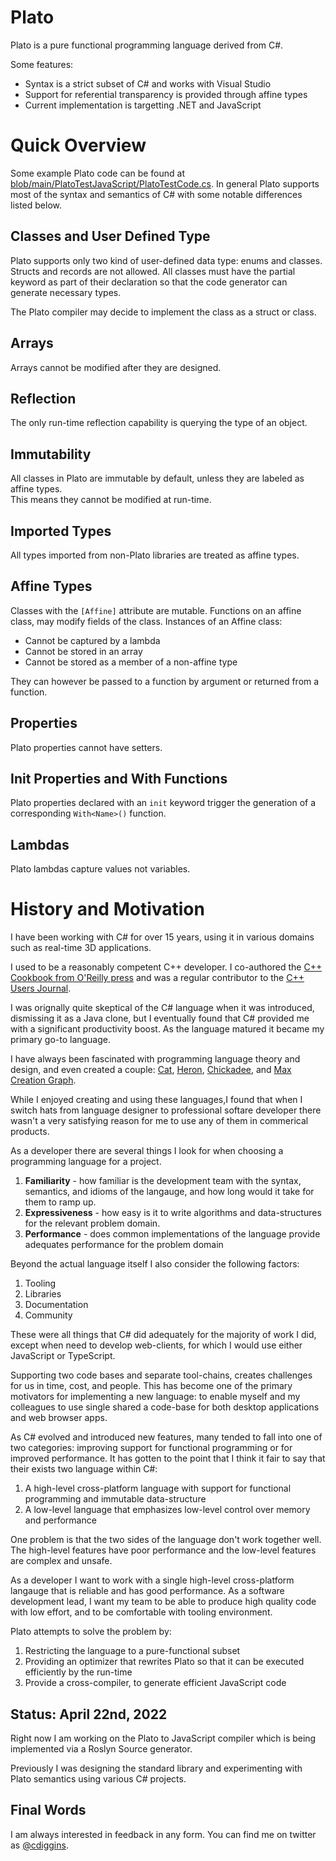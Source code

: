 # Plato

Plato is a pure functional programming language derived from C#.  

Some features:

* Syntax is a strict subset of C# and works with Visual Studio 
* Support for referential transparency is provided through affine types
* Current implementation is targetting .NET and JavaScript 

# Quick Overview

Some example Plato code can be found at [blob/main/PlatoTestJavaScript/PlatoTestCode.cs](https://github.com/cdiggins/plato/blob/main/PlatoTestJavaScript/PlatoTestCode.cs).
In general Plato supports most of the syntax and semantics of C# with some notable 
differences listed below.

## Classes and User Defined Type 

Plato supports only two kind of user-defined data type: enums and classes. Structs and records
are not allowed. All classes must have the partial keyword as part of their declaration so
that the code generator can generate necessary types. 

The Plato compiler may decide to implement the class as a struct or class. 

## Arrays

Arrays cannot be modified after they are designed. 

## Reflection

The only run-time reflection capability is querying the type of an object. 

## Immutability

All classes in Plato are immutable by default, unless they are labeled as affine types.  
This means they cannot be modified at run-time. 

## Imported Types

All types imported from non-Plato libraries are treated as affine types. 

## Affine Types 

Classes with the `[Affine]` attribute are mutable. 
Functions on an affine class, may
modify fields of the class. Instances of an Affine class:

* Cannot be captured by a lambda
* Cannot be stored in an array
* Cannot be stored as a member of a non-affine type

They can however be passed to a function by argument or returned from a function. 

## Properties 

Plato properties cannot have setters. 

## Init Properties and With Functions

Plato properties declared with an `init` keyword trigger the generation of a corresponding `With<Name>()` function.

## Lambdas

Plato lambdas capture values not variables. 

# History and Motivation

I have been working with C# for over 15 years, using it in various domains such as real-time 3D applications. 

I used to be a reasonably competent C++ developer. I co-authored the [C++ Cookbook from O'Reilly press](https://www.amazon.ca/Cookbook-Solutions-Examples-Programmers/dp/0596007612) 
and was a regular contributor to the [C++ Users Journal](https://en.wikipedia.org/wiki/C/C%2B%2B_Users_Journal).

I was orignally quite skeptical of the C# language when it was introduced, dismissing it as a Java clone, but I 
eventually found that C# provided me with a significant productivity boost. As the language matured it became my 
primary go-to language. 

I have always been fascinated with programming language theory and design, and even created a couple: 
[Cat](https://github.com/cdiggins/cat-language), [Heron](https://github.com/cdiggins/heron-language), 
[Chickadee](https://github.com/Clemex/chickadee), and [Max Creation Graph](https://knowledge.autodesk.com/support/3ds-max/learn-explore/caas/CloudHelp/cloudhelp/2017/ENU/3DSMax/files/GUID-608EC963-75ED-4F63-96B7-D8AE57E75959-htm.html). 

While I enjoyed creating and using these languages,I found that when I switch hats from language designer to
professional softare developer there wasn't a very satisfying reason for me to use any of them in commerical products. 

As a developer there are several things I look for when choosing a programming language for a project.

1. **Familiarity** - how familiar is the development team with the syntax, semantics, and idioms of the langauge, and how
long would it take for them to ramp up. 
2. **Expressiveness** - how easy is it to write algorithms and data-structures for the relevant problem domain. 
3. **Performance** - does common implementations of the language provide adequates performance for the problem domain

Beyond the actual language itself I also consider the following factors: 

1. Tooling 
1. Libraries 
1. Documentation 
1. Community 

These were all things that C# did adequately for the majority of work I did, except when need to develop web-clients,
for which I would use either JavaScript or TypeScript. 

Supporting two code bases and separate tool-chains, creates challenges for us in time, cost, and people. 
This has become one of the primary motivators for implementing a new language: to enable myself and my 
colleagues to use single shared a code-base for both desktop applications and web browser apps. 

As C# evolved and introduced new features, many tended to fall into one of two categories: improving support for 
functional programming or for improved performance. It has gotten to the point that I think it fair to say that 
their exists two language within C#:

1. A high-level cross-platform language with support for functional programming and immutable data-structure 
2. A low-level language that emphasizes low-level control over memory and performance   

One problem is that the two sides of the language don't work together well. The high-level features have poor performance 
and the low-level features are complex and unsafe. 

As a developer I want to work with a single high-level cross-platform langauge that is reliable and has good performance. 
As a software development lead, I want my team to be able to produce high quality code with low effort, and to be 
comfortable with tooling environment. 

Plato attempts to solve the problem by:

1. Restricting the language to a pure-functional subset
2. Providing an optimizer that rewrites Plato so that it can be executed efficiently by the run-time 
3. Provide a cross-compiler, to generate efficient JavaScript code

## Status: April 22nd, 2022

Right now I am working on the Plato to JavaScript compiler which is being implemented via a Roslyn 
Source generator. 

Previously I was designing the standard library and experimenting with Plato semantics using 
various C# projects. 

## Final Words

I am always interested in feedback in any form. 
You can find me on twitter as [@cdiggins](https://twitter.com/cdiggins).
